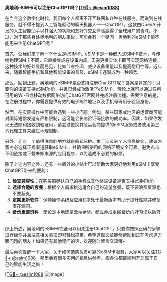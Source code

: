 **奥地利eSIM卡可以注册ChatGPT吗？[[TG💪+ @esim1088](https://t.me/s/esim1088)]**

在当今这个数字化时代，我们每个人都离不开互联网和各种在线服务。而说到在线服务，就不得不提到人工智能驱动的聊天机器人——ChatGPT。这款由OpenAI开发的人工智能助手以其强大的功能和友好的交互体验赢得了全球用户的青睐。不过，对于那些身处奥地利的朋友来说，可能会有一个疑问：奥地利的eSIM卡能不能用来注册ChatGPT呢？

首先，让我们来了解一下什么是eSIM卡。eSIM卡是一种嵌入式SIM卡技术，与传统物理SIM卡不同，它直接集成在设备内部，无需更换实体卡即可实现网络连接。这种技术的好处显而易见，比如节省空间、减少设备重量以及提高耐用性等。近年来，随着智能手机和其他智能设备的普及，eSIM卡逐渐成为一种趋势。

那么，回到正题，奥地利的eSIM卡是否支持注册ChatGPT呢？答案是肯定的！只要你的设备支持eSIM功能，并且已经成功激活了eSIM卡，理论上就可以通过任何可用的Wi-Fi或移动数据网络访问ChatGPT官网并完成注册流程。需要注意的是，在注册过程中，你需要提供有效的电子邮件地址以及手机号码用于验证身份。

然而，在实际操作中可能会遇到一些小问题。例如，某些国家或地区的运营商可能对国际短信发送有严格限制，这可能会影响验证码接收的成功率。因此，如果你发现无法顺利接收到验证码，请尝试更换其他运营商提供的eSIM服务或者使用第三方代理工具来绕过地理限制。

另外，还有一个值得注意的地方就是隐私保护。由于涉及到个人信息提交，建议大家务必选择正规渠道获取eSIM卡，并确保所使用的网络环境安全可靠。避免点击不明链接或下载未知来源的应用程序，以免造成不必要的麻烦。

除了上述内容之外，还有一些额外的小贴士可以帮助大家更好地利用eSIM卡享受ChatGPT带来的便利：

1. **检查兼容性**：在购买前确认自己的手机或其他终端设备是否支持eSIM功能。
2. **选择合适的套餐**：根据个人需求挑选适合自己的流量套餐，既不要浪费资源也不要超支。
3. **定期更新软件**：保持操作系统及应用程序处于最新版本有助于提升性能并修复潜在漏洞。
4. **备份重要资料**：无论是本地还是云端存储，都应养成定期备份的好习惯以防万一。

综上所述，奥地利的eSIM卡完全可以用来注册ChatGPT，只要你按照正确的步骤进行操作并且注意相关事项即可轻松搞定。希望这篇文章能够帮助到正在考虑这方面问题的朋友！如果还有其他疑问的话，欢迎随时留言交流哦~

最后再次提醒一下大家，关于如何选购优质可靠的eSIM卡服务，大家可以关注[TG💪+ @esim1088](https://t.me/s/esim1088)，那里会有很多实用的信息供参考。祝各位都能顺利开启属于自己的智能生活之旅！

[[TG💪+ @esim1088](https://t.me/s/esim1088) ![Image](https://i.postimg.cc/4NQfJmqS/Snipaste-2025-05-13-00-14-12.png)]